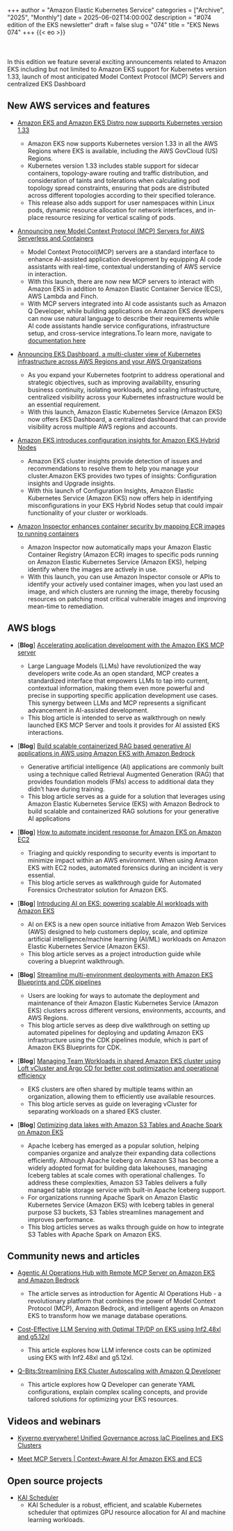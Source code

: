 +++
author = "Amazon Elastic Kubernetes Service"
categories = ["Archive", "2025", "Monthly"]
date = 2025-06-02T14:00:00Z
description = "#074 edition of the EKS newsletter"
draft = false
slug = "074"
title = "EKS News 074"
+++
{{< eo >}}
<br/><br/><br/><br/>
In this edition we feature several exciting announcements related to Amazon EKS including but not limited to Amazon EKS support for Kubernetes version 1.33, launch of most anticipated Model Context Protocol (MCP) Servers and centralized EKS Dashboard

## New AWS services and features

* [Amazon EKS and Amazon EKS Distro now supports Kubernetes version 1.33](https://aws.amazon.com/about-aws/whats-new/2025/05/amazon-eks-distro-kubernetes-version-1-33/)
  * Amazon EKS now supports Kubernetes version 1.33 in all the AWS Regions where EKS is available, including the AWS GovCloud (US) Regions.
  * Kubernetes version 1.33 includes stable support for sidecar containers, topology-aware routing and traffic distribution, and consideration of taints and tolerations when calculating pod topology spread constraints, ensuring that pods are distributed across different topologies according to their specified tolerance.
  * This release also adds support for user namespaces within Linux pods, dynamic resource allocation for network interfaces, and in-place resource resizing for vertical scaling of pods.

* [Announcing new Model Context Protocol (MCP) Servers for AWS Serverless and Containers](https://aws.amazon.com/about-aws/whats-new/2025/05/new-model-context-protocol-servers-aws-serverless-containers/)
  * Model Context Protocol(MCP) servers are a standard interface to enhance AI-assisted application development by equipping AI code assistants with real-time, contextual understanding of AWS service in interaction.
  * With this launch, there are now new MCP servers to interact with Amazon EKS in addition to Amazon Elastic Container Service (ECS), AWS Lambda and Finch.
  * With MCP servers integrated into AI code assistants such as Amazon Q Developer, while building applications on Amazon EKS developers can now use natural language to describe their requirements while AI code assistants handle service configurations, infrastructure setup, and cross-service integrations.To learn more, navigate to [documentation here](https://awslabs.github.io/mcp/servers/eks-mcp-server/)

* [Announcing EKS Dashboard, a multi-cluster view of Kubernetes infrastructure across AWS Regions and your AWS Organizations](https://aws.amazon.com/about-aws/whats-new/2025/05/eks-dashboard-multi-cluster-view-kubernetes-infrastructure-aws-regions-organizations/)
  * As you expand your Kubernetes footprint to address operational and strategic objectives, such as improving availability, ensuring business continuity, isolating workloads, and scaling infrastructure, centralized visibility across your Kubernetes infrastructure would be an essential requirement.
  * With this launch, Amazon Elastic Kubernetes Service (Amazon EKS) now offers EKS Dashboard, a centralized dashboard that can provide visibility across multiple AWS regions and accounts.

* [Amazon EKS introduces configuration insights for Amazon EKS Hybrid Nodes](https://aws.amazon.com/about-aws/whats-new/2025/05/amazon-eks-configuration-insights-eks-hybrid-nodes/)
  * Amazon EKS cluster insights provide detection of issues and recommendations to resolve them to help you manage your cluster.Amazon EKS provides two types of insights: Configuration insights and Upgrade insights.
  * With this launch of Configuration Insights, Amazon Elastic Kubernetes Service (Amazon EKS) now offers help in identifying misconfigurations in your EKS Hybrid Nodes setup that could impair functionality of your cluster or workloads.

* [Amazon Inspector enhances container security by mapping ECR images to running containers](https://aws.amazon.com/about-aws/whats-new/2025/05/amazon-inspector-container-security-images/)
  * Amazon Inspector now automatically maps your Amazon Elastic Container Registry (Amazon ECR) images to specific pods running on Amazon Elastic Kubernetes Service (Amazon EKS), helping identify where the images are actively in use.
  * With this launch, you can use Amazon Inspector console or APIs to identify your actively used container images, when you last used an image, and which clusters are running the image, thereby focusing resources on patching most critical vulnerable images and improving mean-time to remediation.

## AWS blogs

* [**Blog**] [Accelerating application development with the Amazon EKS MCP server](https://aws.amazon.com/blogs/containers/accelerating-application-development-with-the-amazon-eks-model-context-protocol-server/)
  * Large Language Models (LLMs) have revolutionized the way developers write code.As an open standard, MCP creates a standardized interface that empowers LLMs to tap into current, contextual information, making them even more powerful and precise in supporting specific application development use cases. This synergy between LLMs and MCP represents a significant advancement in AI-assisted development.
  * This blog article is intended to serve as walkthrough on newly launched EKS MCP Server and tools it provides for AI assisted EKS interactions.

* [**Blog**] [Build scalable containerized RAG based generative AI applications in AWS using Amazon EKS with Amazon Bedrock](https://aws.amazon.com/blogs/machine-learning/build-scalable-containerized-rag-based-generative-ai-applications-in-aws-using-amazon-eks-with-amazon-bedrock/)
  * Generative artificial intelligence (AI) applications are commonly built using a technique called Retrieval Augmented Generation (RAG) that provides foundation models (FMs) access to additional data they didn’t have during training.
  * This blog article serves as a guide for a solution that leverages using Amazon Elastic Kubernetes Service (EKS) with Amazon Bedrock to build scalable and containerized RAG solutions for your generative AI applications

* [**Blog**] [How to automate incident response for Amazon EKS on Amazon EC2](https://aws.amazon.com/blogs/security/how-to-automate-incident-response-for-amazon-eks-on-amazon-ec2/)
  * Triaging and quickly responding to security events is important to minimize impact within an AWS environment. When using Amazon EKS with EC2 nodes, automated forensics during an incident is very essential.
  * This blog article serves as walkthrough guide for Automated Forensics Orchestrator solution for Amazon EKS.

* [**Blog**] [Introducing AI on EKS: powering scalable AI workloads with Amazon EKS](https://aws.amazon.com/blogs/containers/introducing-ai-on-eks-powering-scalable-ai-workloads-with-amazon-eks/)
  * AI on EKS is a new open source initiative from Amazon Web Services (AWS) designed to help customers deploy, scale, and optimize artificial intelligence/machine learning (AI/ML) workloads on Amazon Elastic Kubernetes Service (Amazon EKS).
  * This blog article serves as a project introduction guide while covering a blueprint walkthrough.

* [**Blog**] [Streamline multi-environment deployments with Amazon EKS Blueprints and CDK pipelines](https://aws.amazon.com/blogs/containers/streamline-multi-environment-deployments-with-amazon-eks-blueprints-and-cdk-pipelines/)
  * Users are looking for ways to automate the deployment and maintenance of their Amazon Elastic Kubernetes Service (Amazon EKS) clusters across different versions, environments, accounts, and AWS Regions.
  * This blog article serves as deep dive walkthrough on setting up automated pipelines for deploying and updating Amazon EKS infrastructure using the CDK pipelines module, which is part of Amazon EKS Blueprints for CDK.

* [**Blog**] [Managing Team Workloads in shared Amazon EKS cluster using Loft vCluster and Argo CD for better cost optimization and operational efficiency](https://aws.amazon.com/blogs/containers/managing-team-workloads-in-shared-amazon-eks-cluster-using-loft-vcluster-and-argo-cd-for-better-cost-optimization-and-operational-efficiency/)
  * EKS clusters are often shared by multiple teams within an organization, allowing them to efficiently use available resources.
  * This blog article serves as guide on leveraging vCluster for separating workloads on a shared EKS cluster.

* [**Blog**] [Optimizing data lakes with Amazon S3 Tables and Apache Spark on Amazon EKS](https://aws.amazon.com/blogs/containers/optimizing-data-lakes-with-amazon-s3-tables-and-apache-spark-on-amazon-eks/)
  * Apache Iceberg has emerged as a popular solution, helping companies organize and analyze their expanding data collections efficiently. Although Apache Iceberg on Amazon S3 has become a widely adopted format for building data lakehouses, managing Iceberg tables at scale comes with operational challenges. To address these complexities, Amazon S3 Tables delivers a fully managed table storage service with built-in Apache Iceberg support.
  * For organizations running Apache Spark on Amazon Elastic Kubernetes Service (Amazon EKS) with Iceberg tables in general purpose S3 buckets, S3 Tables streamlines management and improves performance.
  * This blog articles serves as walks through guide on how to integrate S3 Tables with Apache Spark on Amazon EKS.

## Community news and articles

* [Agentic AI Operations Hub with Remote MCP Server on Amazon EKS and Amazon Bedrock](https://community.aws/content/2xKJPLLd49RjjT4eNm6KjeoGmEb)
  * The article serves as introduction for Agentic AI Operations Hub - a revolutionary platform that combines the power of Model Context Protocol (MCP), Amazon Bedrock, and intelligent agents on Amazon EKS to transform how we manage database operations.
  
* [Cost-Effective LLM Serving with Optimal TP/DP on EKS using Inf2.48xl and g5.12xl](https://community.aws/content/2up6OUp0y1P9eBfk4MAa51bLRU8)
  * This article explores how LLM inference costs can be optimized using EKS with Inf2.48xl and g5.12xl.

* [Q-Bits:Streamlining EKS Cluster Autoscaling with Amazon Q Developer](https://community.aws/content/2uQreFNJAY3HCn1EfQt8dGOw8q7)
  * This article explores how Q Developer can generate YAML configurations, explain complex scaling concepts, and provide tailored solutions for optimizing your EKS resources.

## Videos and webinars

* [Kyverno everywhere! Unified Governance across IaC Pipelines and EKS Clusters](https://www.youtube.com/watch?v=m0eBK_zwNLM)

* [Meet MCP Servers | Context-Aware AI for Amazon EKS and ECS](https://www.youtube.com/watch?v=qp_Hdv25R2w)

## Open source projects

* [KAI Scheduler](https://github.com/NVIDIA/KAI-Scheduler)
  * KAI Scheduler is a robust, efficient, and scalable Kubernetes scheduler that optimizes GPU resource allocation for AI and machine learning workloads.
